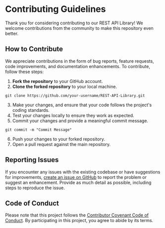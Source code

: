# Contributing Guidelines

Thank you for considering contributing to our REST API Library! We welcome contributions from the community to make this repository even better.

## How to Contribute

We appreciate contributions in the form of bug reports, feature requests, code improvements, and documentation enhancements. To contribute, follow these steps:

1. **Fork the repository** to your GitHub account.
2. **Clone the forked repository** to your local machine.

```
git clone https://github.com/your-username/REST-API-Library.git
```

3. Make your changes, and ensure that your code follows the project's coding standards.
4. Test your changes locally to ensure they work as expected.
5. Commit your changes and provide a meaningful commit message.
```
git commit -m "Commit Message"
```
6. Push your changes to your forked repository.
7. Open a pull request against the main repository.

## Reporting Issues
If you encounter any issues with the existing codebase or have suggestions for improvements, [create an issue on GitHub](https://docs.github.com/en/issues/tracking-your-work-with-issues/creating-an-issue) to report the problem or suggest an enhancement. Provide as much detail as possible, including steps to reproduce the issue.

## Code of Conduct
Please note that this project follows the [Contributor Covenant Code of Conduct](https://www.contributor-covenant.org/version/2/1/code_of_conduct/). By participating in this project, you agree to abide by its terms.